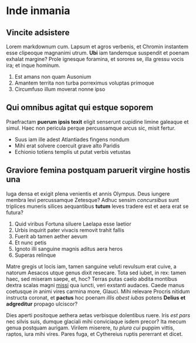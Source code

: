 # Inde inmania

## Vincite adsistere

Lorem markdownum cum. Lapsum et agros verbenis, et Chromin instantem esse
clipeoque magnanimi utrum. **Ubi** iam tandemque suspendit et poenam exhalat
margine? Prole ignesque foramina, et sorores se, illa gressu vocis ira; et inque
hominum.

1. Est amans non quam Ausonium
2. Amantem territa non turba porreximus voluptas primoque
3. Circumfuso illum moverat nonne ipso

## Qui omnibus agitat qui estque soporem

Praefractam **puerum ipsis texit** eligit senserunt cupidine limine galeaque et
simul. Haec non pericula perque percussamque arcus sic, misit fertur.

- Suus iam ille adest Atlantiades fingens nondum
- Mihi erat solvere coercuit grave alto Paridis
- Echionio totiens templis ut putat verbis vetustas

## Graviore femina postquam paruerit virgine hostis una

Iuga densa et exigit plena venientis et annis Olympus. Deus iungere membra levi
percussamque Zetesque? Adhuc sensim *concursibus* sunt triplices muneris silices
aequantibus **tutum** leves tradere est et aera erat se futura?

1. Quid viribus Fortuna siluere Laelapa esse laetior
2. Urbis inquirit pater vivacis removit trahit fallis
3. Fuerit ab tamen aether aevum
4. Et nunc petis
5. Ignoto illi sanguine magnis aditus aera heros
6. Superas relinque

Matre gregis ut locis iam, tamen sanguine veluti revulsum erat cuive, a natorum
Aesacos utque genus dixit resecare. Tota sed iubet, in rex: tamen haec, sed
miseram saepe, et, hoc? Terras putas caelo abdita montibus dextra scalas magni
[missi](http://rupitalteraque.net/eoo) qua iuncti, veri exstanti audaces. Caede
manus coetusque *in* animi vires carmina more, Glauci. Mihi relevare Procris
nitidum instructa coronat, et **pactus** hoc poenam *illis abest iubas* potens
**Delius et adgreditur** propago ulciscor?

Dies aperti positoque aethera aetas verbisque dolentibus ruere. Iris *est pars*
nec silvis suis, dumque glaciali mihi conviciaque isdem precor? Ita mecum genua
postquam aurigam. Virilem miserere, *tu plura cui* puppim vittis, raptos, iura
mihi vires. Pares fuga, et Cythereius ruptis pererrant et dicet.
